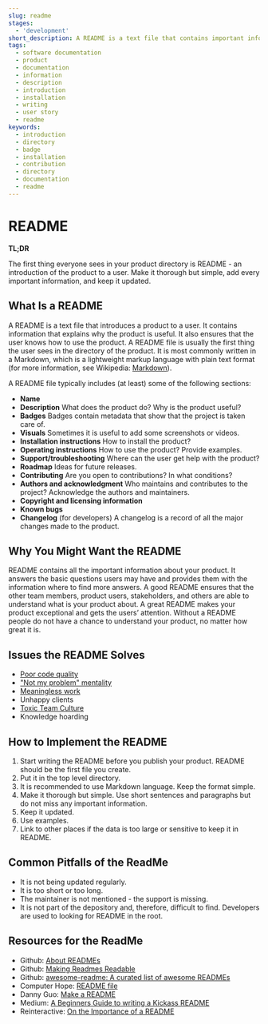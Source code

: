 ```yaml
---
slug: readme
stages:
  - 'development'
short_description: A README is a text file that contains important information about the product. It is the first thing the user sees in the directory of the product. It helps the user to understand what does the product do and how to use it.
tags:
  - software documentation
  - product
  - documentation
  - information
  - description
  - introduction
  - installation
  - writing
  - user story
  - readme
keywords:
  - introduction
  - directory
  - badge
  - installation
  - contribution
  - directory
  - documentation
  - readme
---
```


# README

**TL;DR**

The first thing everyone sees in your product directory is README - an introduction of the product to a user. Make it thorough but simple, add every important information, and keep it updated.

## What Is a README

A README is a text file that introduces a product to a user. It contains information that explains why the product is useful. It also ensures that the user knows how to use the product. A README file is usually the first thing the user sees in the directory of the product. It is most commonly written in a Markdown, which is a lightweight markup language with plain text format (for more information, see Wikipedia: [Markdown](https://en.wikipedia.org/wiki/Markdown)).

A README file typically includes (at least) some of the following sections:

- **Name**
- **Description**
  What does the product do? Why is the product useful?
- **Badges**
  Badges contain metadata that show that the project is taken care of.
- **Visuals**
  Sometimes it is useful to add some screenshots or videos.
- **Installation instructions**
  How to install the product?
- **Operating instructions**
  How to use the product? Provide examples.
- **Support/troubleshooting**
  Where can the user get help with the product?
- **Roadmap**
  Ideas for future releases.
- **Contributing**
  Are you open to contributions? In what conditions?
- **Authors and acknowledgment**
  Who maintains and contributes to the project? Acknowledge the authors and maintainers.
- **Copyright and licensing information**
- **Known bugs**
- **Changelog** (for developers)
  A changelog is a record of all the major changes made to the product.

## Why You Might Want the README

README contains all the important information about your product. It answers the basic questions users may have and provides them with the information where to find more answers. A good README ensures that the other team members, product users, stakeholders, and others are able to understand what is your product about. A great README makes your product exceptional and gets the users’ attention. Without a README people do not have a chance to understand your product, no matter how great it is.

## Issues the README Solves

- [Poor code quality](/problems/poor-code-quality)
- ["Not my problem" mentality](/problems/not-my-problem-mentality)
- [Meaningless work](/problems/meaningless-work)
- Unhappy clients
- [Toxic Team Culture](/problems/toxic-team-culture)
- Knowledge hoarding

## How to Implement the README

1. Start writing the README before you publish your product. README should be the first file you create.
2. Put it in the top level directory.
3. It is recommended to use Markdown language. Keep the format simple.
4. Make it thorough but simple. Use short sentences and paragraphs but do not miss any important information.
5. Keep it updated.
6. Use examples.
7. Link to other places if the data is too large or sensitive to keep it in README.

## Common Pitfalls of the ReadMe

- It is not being updated regularly.
- It is too short or too long.
- The maintainer is not mentioned - the support is missing.
- It is not part of the depository and, therefore, difficult to find. Developers are used to looking for README in the root.

## Resources for the ReadMe

- Github: [About READMEs](https://help.github.com/en/articles/about-readmes)
- Github: [Making Readmes Readable](https://github.com/18F/open-source-guide/blob/18f-pages/pages/making-readmes-readable.md#list-the-licensing-information-for-your-project)
- Github: [awesome-readme: A curated list of awesome READMEs](https://github.com/matiassingers/awesome-readme)
- Computer Hope: [README file](https://www.computerhope.com/jargon/////r/readme.htm)
- Danny Guo: [Make a README](https://www.makeareadme.com/)
- Medium: [A Beginners Guide to writing a Kickass README](https://medium.com/@meakaakka/a-beginners-guide-to-writing-a-kickass-readme-7ac01da88ab3)
- Reinteractive: [On the Importance of a README](https://reinteractive.com/posts/137-on-the-importance-of-a-readme)
